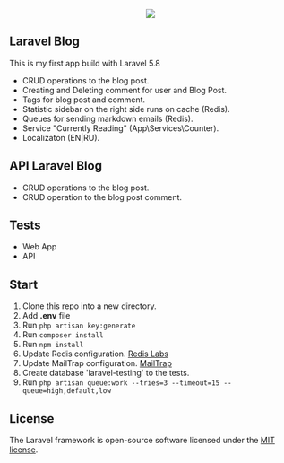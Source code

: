 <p align="center"><img src="https://laravel.com/assets/img/components/logo-laravel.svg"></p>

## Laravel Blog

This is my first app build with Laravel 5.8 

- CRUD operations to the blog post.
- Creating and Deleting comment for user and Blog Post.
- Tags for blog post and comment.
- Statistic sidebar on the right side runs on cache (Redis).
- Queues for sending markdown emails (Redis).
- Service "Currently Reading" (App\Services\Counter).
- Localizaton (EN|RU).

## API Laravel Blog

- CRUD operations to the blog post.
- CRUD operation to the blog post comment.

## Tests

- Web App
- API

## Start
 1. Clone this repo into a new directory.
 2. Add **.env** file
 3. Run `php artisan key:generate`
 4. Run `composer install`
 5. Run `npm install` 
 6. Update Redis configuration. [Redis Labs](https://redislabs.com/)
 7. Update MailTrap configuration. [MailTrap](https://mailtrap.io/)
 8. Create database 'laravel-testing' to the tests.
 8. Run `php artisan queue:work --tries=3 --timeout=15 --queue=high,default,low`
 
## License

The Laravel framework is open-source software licensed under the [MIT license](https://opensource.org/licenses/MIT).
